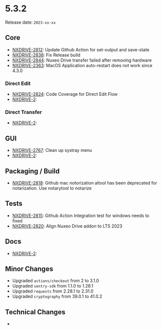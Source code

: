 # 5.3.2

Release date: `2023-xx-xx`

## Core


- [NXDRIVE-2812](https://jira.nuxeo.com/browse/NXDRIVE-2812): Update Github Action for set-output and save-state
- [NXDRIVE-2838](https://jira.nuxeo.com/browse/NXDRIVE-2838): Fix Release build
- [NXDRIVE-2844](https://jira.nuxeo.com/browse/NXDRIVE-2844): Nuxeo Drive transfer failed after removing hardware
- [NXDRIVE-2363](https://jira.nuxeo.com/browse/NXDRIVE-2363): MacOS Application auto-restart does not work since 4.3.0

### Direct Edit

- [NXDRIVE-2824](https://jira.nuxeo.com/browse/NXDRIVE-2824): Code Coverage for Direct Edit Flow
- [NXDRIVE-2](https://jira.nuxeo.com/browse/NXDRIVE-2):

### Direct Transfer

- [NXDRIVE-2](https://jira.nuxeo.com/browse/NXDRIVE-2):

## GUI

- [NXDRIVE-2767](https://jira.nuxeo.com/browse/NXDRIVE-2767): Clean up systray menu
- [NXDRIVE-2](https://jira.nuxeo.com/browse/NXDRIVE-2):

## Packaging / Build

- [NXDRIVE-2818](https://jira.nuxeo.com/browse/NXDRIVE-2818): Github mac notorization altool has been deprecated for notarization. Use notarytool to notarize

## Tests

- [NXDRIVE-2815](https://jira.nuxeo.com/browse/NXDRIVE-2815): Github Action Integration test for windows needs to fixed
- [NXDRIVE-2820](https://jira.nuxeo.com/browse/NXDRIVE-2820): Align Nuxeo Drive addon to LTS 2023

## Docs

- [NXDRIVE-2](https://jira.nuxeo.com/browse/NXDRIVE-2):

## Minor Changes

- Upgraded `actions/checkout` from 2 to 3.1.0
- Upgraded `sentry-sdk` from 1.1.0 to 1.28.1
- Upgraded `requests` from 2.28.1 to 2.31.0
- Upgraded `cryptography` from 39.0.1 to 41.0.2

## Technical Changes

-
